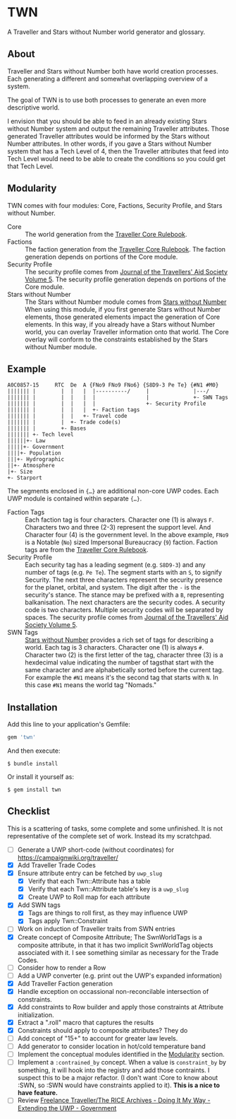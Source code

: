 # TWN

A Traveller and Stars without Number world generator and glossary.

## About

Traveller and Stars without Number both have world creation processes.  Each generating a different and somewhat overlapping overview of a system.

The goal of TWN is to use both processes to generate an even more descriptive world.

I envision that you should be able to feed in an already existing Stars without Number system and output the remaining Traveller attributes.  Those generated Traveller attributes would be informed by the Stars without Number attributes.  In other words, if you gave a Stars without Number system that has a Tech Level of 4, then the Traveller attributes that feed into Tech Level would need to be able to create the conditions so you could get that Tech Level.

## Modularity

TWN comes with four modules: Core, Factions, Security Profile, and Stars without Number.

<dl>
    <dt>Core</dt>
    <dd>The world generation from the <a href="https://www.drivethrurpg.com/product/171643/Traveller-Core-Rulebook?affiliate_id=318171">Traveller Core Rulebook</a>.</dd>
    <dt>Factions</dt>
    <dd>
    The faction generation from the <a href="https://www.drivethrurpg.com/product/171643/Traveller-Core-Rulebook?affiliate_id=318171">Traveller Core Rulebook</a>.  The faction generation depends on portions of the Core module.
    </dd>
    <dt>Security Profile</dt>
    <dd>The security profile comes from <a href="https://www.drivethrurpg.com/product/309499/Journal-of-the-Travellers-Aid-Society-Volume-5?affiliate_id=318171">Journal of the Travellers' Aid Society Volume 5</a>.  The security profile generation depends on portions of the Core module.</dd>
    <dt>Stars without Number</dt>
    <dd>The Stars without Number module comes from <a href="https://www.drivethrurpg.com/product/226996/Stars-Without-Number-Revised-Edition?affiliate_id=317181">Stars without Number</a>  When using this module, if you first generate Stars without Number elements, those generated elements impact the generation of Core elements.  In this way, if you already have a Stars without Number world, you can overlay Traveller information onto that world.  The Core overlay will conform to the constraints established by the Stars without Number module.</dd>
</dl>

## Example

```
A0C0857-15     RTC  De  A {FNo9 FNo9 FNo6} {S8D9-3 Pe Te} {#N1 #M0}
||||||| |        |  |   |  |----------/     |              |---/
||||||| |        |  |   |  |                |              +- SWN Tags
||||||| |        |  |   |  |                +- Security Profile
||||||| |        |  |   |  +- Faction tags
||||||| |        |  |   +- Travel code
||||||| |        |  +- Trade code(s)
||||||| |        +- Bases
||||||| +- Tech level
||||||+- Law
|||||+- Government
||||+- Population
|||+- Hydrographic
||+- Atmosphere
|+- Size
+- Starport
```

The segments enclosed in `{…}` are additional non-core UWP codes.  Each UWP module is contained within separate `{…}`.

<dl>
<dt>Faction Tags</dt>
<dd>Each faction tag is four characters.  Character one (1) is always <code>F</code>.  Characters two and three (2-3) represent the support level.  And Character four (4) is the government level.  In the above example, <code>FNo9</code> is a Notable (<code>No</code>) sized Impersonal Bureaucracy (<code>9</code>) faction.  Faction tags are from the <a href="https://www.drivethrurpg.com/product/171643/Traveller-Core-Rulebook?affiliate_id=318171">Traveller Core Rulebook</a>.</dd>
<dt>
<dt>Security Profile</dt>
<dd>Each security tag has a leading segment (e.g. <code>S8D9-3</code>) and any number of tags (e.g. <code>Pe Te</code>).  The segment starts with an <code>S</code>, to signify Security.  The next three characters represent the security presence for the planet, orbital, and system.  The digit after the <code>-</code> is the security's stance.  The stance may be prefixed with a <code>B</code>, representing balkanisation.  The next characters are the security codes.  A security code is two characters.  Multiple security codes will be separated by spaces.  The security profile comes from <a href="https://www.drivethrurpg.com/product/309499/Journal-of-the-Travellers-Aid-Society-Volume-5?affiliate_id=318171">Journal of the Travellers' Aid Society Volume 5</a>.</dt>
<dt>SWN Tags</dt>
<dd><a href="https://www.drivethrurpg.com/product/226996/Stars-Without-Number-Revised-Edition?affiliate_id=317181">Stars without Number</a> provides a rich set of tags for describing a world.  Each tag is 3 characters.  Character one (1) is always <code>#</code>.  Character two (2) is the first letter of the tag, character three (3) is a hexdecimal value indicating the number of tagsthat start with the same character and are alphabetically sorted before the current tag.  For example the <code>#N1</code> means it's the second tag that starts with <code>N</code>.  In this case <code>#N1</code> means the world tag "Nomads."
</dl>

## Installation

Add this line to your application's Gemfile:

```ruby
gem 'twn'
```

And then execute:

    $ bundle install

Or install it yourself as:

    $ gem install twn

## Checklist

This is a scattering of tasks, some complete and some unfinished.  It is not representative of the complete set of work.  Instead its my scratchpad.

- [ ] Generate a UWP short-code (without coordinates) for https://campaignwiki.org/traveller/
- [X] Add Traveller Trade Codes
- [X] Ensure attribute entry can be fetched by `uwp_slug`
  - [X] Verify that each Twn::Attribute has a table
  - [X] Verify that each Twn::Attribute table's key is a `uwp_slug`
  - [X] Create UWP to Roll map for each attribute
- [X] Add SWN tags
  - [X] Tags are things to roll first, as they may influence UWP
  - [X] Tags apply Twn::Constraint
- [ ] Work on induction of Traveller traits from SWN entries
- [X] Create concept of Composite Attribute; The SwnWorldTags is a composite attribute, in that it has two implicit SwnWorldTag objects associated with it.  I see something similar as necessary for the Trade Codes.
- [ ] Consider how to render a Row
- [ ] Add a UWP converter (e.g. print out the UWP's expanded information)
- [x] Add Traveller Faction generation
- [X] Handle exception on occassional non-reconcilable intersection of constraints.
- [X] Add constraints to Row builder and apply those constraints at Attribute initialization.
- [X] Extract a ".roll" macro that captures the results
- [X] Constraints should apply to composite attributes?  They do
- [ ] Add concept of "15+" to account for greater law levels.
- [ ] Add generator to consider location in hot/cold temperature band
- [ ] Implement the conceptual modules identified in the [Modularity](#modularity) section.
- [ ] Implement a `:contrained_by` concept.  When a value is
      `constraint_by` by something, it will hook into the registry and
      add those contraints.  I suspect this to be a major refactor.
      (I don't want :Core to know about :SWN, so :SWN would have
      constraints applied to it).  **This is a nice to have feature.**
- [ ] Review [Freelance Traveller/The RICE Archives - Doing It My Way - Extending the UWP - Government](https://www.freelancetraveller.com/features/rules/expuwp/govern.html)
